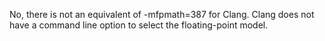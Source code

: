 

No, there is not an equivalent of -mfpmath=387 for Clang. Clang does not have a command line option to select the floating-point model.
